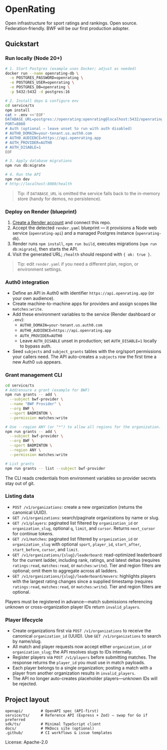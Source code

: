 # OpenRating
Open infrastructure for sport ratings and rankings. Open source. Federation‑friendly. BWF will be our first production adopter.

## Quickstart
### Run locally (Node 20+)
```bash
# 1. Start Postgres (example uses Docker; adjust as needed)
docker run --name openrating-db \
  -e POSTGRES_PASSWORD=openrating \
  -e POSTGRES_USER=openrating \
  -e POSTGRES_DB=openrating \
  -p 5432:5432 -d postgres:16

# 2. Install deps & configure env
cd service/ts
npm install
cat > .env <<'EOF'
DATABASE_URL=postgres://openrating:openrating@localhost:5432/openrating
PORT=8080
# Auth (optional – leave unset to run with auth disabled)
# AUTH0_DOMAIN=your-tenant.us.auth0.com
# AUTH0_AUDIENCE=https://api.openrating.app
# AUTH_PROVIDER=AUTH0
# AUTH_DISABLE=1
EOF

# 3. Apply database migrations
npm run db:migrate

# 4. Run the API
npm run dev
# http://localhost:8080/health
```

> Tip: if `DATABASE_URL` is omitted the service falls back to the in-memory store (handy for demos, no persistence).

### Deploy on Render (blueprint)
1. [Create a Render account](https://render.com) and connect this repo.
2. Accept the detected `render.yaml` blueprint — it provisions a Node web service (`openrating-api`) and a managed Postgres instance (`openrating-db`).
3. Render runs `npm install`, `npm run build`, executes migrations (`npm run db:migrate`), then starts the API.
4. Visit the generated URL; `/health` should respond with `{ ok: true }`.

> Tip: edit `render.yaml` if you need a different plan, region, or environment settings.

### Auth0 integration
- Define an API in Auth0 with identifier `https://api.openrating.app` (or your own audience).
- Create machine-to-machine apps for providers and assign scopes like `matches:write`.
- Add these environment variables to the service (Render dashboard or `.env`):
  - `AUTH0_DOMAIN=your-tenant.us.auth0.com`
  - `AUTH0_AUDIENCE=https://api.openrating.app`
  - `AUTH_PROVIDER=AUTH0`
  - Leave `AUTH_DISABLE` unset in production; set `AUTH_DISABLE=1` locally to bypass auth.
- Seed `subjects` and `subject_grants` tables with the org/sport permissions your callers need.  The API auto-creates a `subjects` row the first time a new Auth0 `sub` appears.

### Grant management CLI
```bash
cd service/ts
# Add/ensure a grant (example for BWF)
npm run grants -- add \
  --subject bwf-provider \
  --name "BWF Provider" \
  --org BWF \
  --sport BADMINTON \
  --permission matches:write

# Use --region ANY (or "*") to allow all regions for the organization.
npm run grants -- add \
  --subject bwf-provider \
  --org BWF \
  --sport BADMINTON \
  --region ANY \
  --permission matches:write

# List grants
npm run grants -- list --subject bwf-provider
```

The CLI reads credentials from environment variables so provider secrets stay out of git.

### Listing data
- `POST /v1/organizations`: create a new organization (returns the canonical UUID).
- `GET /v1/organizations`: search/paginate organizations by name or slug.
- `GET /v1/players`: paginated list filtered by `organization_id` or `organization_slug`, optional `q`, `limit`, and `cursor`. Returns `next_cursor` for continue tokens.
- `GET /v1/matches`: paginated list filtered by `organization_id` or `organization_slug` with optional `sport`, `player_id`, `start_after`, `start_before`, `cursor`, and `limit`.
- `GET /v1/organizations/{slug}/leaderboard`: read-optimized leaderboard for the current ladder, including rank, ratings, and latest deltas (requires `ratings:read`, `matches:read`, or `matches:write`). Tier and region filters are optional; omit them to aggregate across all ladders.
- `GET /v1/organizations/{slug}/leaderboard/movers`: highlights players with the largest rating changes since a supplied timestamp (requires `ratings:read`, `matches:read`, or `matches:write`). Tier and region filters are optional.

Players must be registered in advance—match submissions referencing unknown or cross-organization player IDs return `invalid_players`.


### Player lifecycle
- Create organizations first via `POST /v1/organizations` to receive the canonical `organization_id` (UUID). Use `GET /v1/organizations` to search by name/slug.
- All match and player requests now accept either `organization_id` or `organization_slug`; the API resolves slugs to IDs internally.
- Register players via `POST /v1/players` before submitting matches. The response returns the `player_id` you must use in match payloads.
- Each player belongs to a single organization; posting a match with a player from another organization results in `invalid_players`.
- The API no longer auto-creates placeholder players—unknown IDs will be rejected.

## Project layout
```
openapi/        # OpenAPI spec (API-first)
service/ts/     # Reference API (Express + Zod) — swap for Go if preferred
sdk/ts/         # Minimal TypeScript client
docs/           # MkDocs site (optional)
.github/        # CI workflows & issue templates
```
License: Apache-2.0
